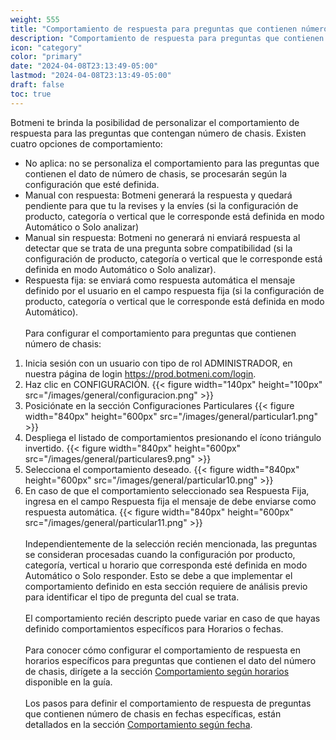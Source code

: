```yaml
---
weight: 555
title: "Comportamiento de respuesta para preguntas que contienen número de chasis"
description: "Comportamiento de respuesta para preguntas que contienen número de chasis"
icon: "category"
color: "primary"
date: "2024-04-08T23:13:49-05:00"
lastmod: "2024-04-08T23:13:49-05:00"
draft: false
toc: true
---
```


Botmeni te brinda la posibilidad de personalizar el comportamiento de respuesta para las preguntas que contengan número de chasis. 
Existen cuatro opciones de comportamiento:
- No aplica: no se personaliza el comportamiento para las preguntas que contienen el dato de número de chasis, se procesarán según la configuración que esté definida. 
- Manual con respuesta: Botmeni generará la respuesta y quedará pendiente para que tu la revises y la envíes (si la configuración de producto, categoría o vertical que le corresponde está definida en modo Automático o Solo analizar)
- Manual sin respuesta: Botmeni no generará ni enviará respuesta al detectar que se trata de una pregunta sobre compatibilidad (si la configuración de producto, categoría o vertical que le corresponde está definida en modo Automático o Solo analizar).
- Respuesta fija: se enviará como respuesta automática el mensaje definido por el usuario en el campo respuesta fija (si la configuración de producto, categoría o vertical que le corresponde está definida en modo Automático).
<br></br>
Para configurar el comportamiento para preguntas que contienen número de chasis:
1. Inicia sesión con un usuario con tipo de rol ADMINISTRADOR, en nuestra página de login <https://prod.botmeni.com/login>.
2. Haz clic en CONFIGURACIÓN.
{{< figure width="140px" height="100px" src="/images/general/configuracion.png" >}}
3. Posiciónate en la sección Configuraciones Particulares
{{< figure width="840px" height="600px" src="/images/general/particular1.png" >}}
4. Despliega el listado de comportamientos presionando el ícono triángulo invertido.
{{< figure width="840px" height="600px" src="/images/general/particulares9.png" >}}
5. Selecciona el comportamiento deseado.
{{< figure width="840px" height="600px" src="/images/general/particular10.png" >}}	
6. En caso de que el comportamiento seleccionado sea Respuesta Fija, ingresa en el campo Respuesta fija el mensaje de debe enviarse como respuesta automática.
{{< figure width="840px" height="600px" src="/images/general/particular11.png" >}}
<br></br>
Independientemente de la selección recién mencionada, las preguntas se consideran procesadas cuando la configuración por producto, categoría, vertical u horario que corresponda esté definida en modo Automático o Solo responder. Esto se debe a que implementar el comportamiento definido en esta sección requiere de análisis previo para identificar el tipo de pregunta del cual se trata.<br></br>
El comportamiento recién descripto puede variar en caso de que hayas definido comportamientos específicos para Horarios o fechas.<br></br>
Para conocer cómo configurar el comportamiento de respuesta en horarios específicos para preguntas que contienen el dato del número de chasis, dirígete a la sección [Comportamiento según horarios](../Configuración_comportamiento_respuesta/Horarios_solo_analizar.md) disponible en la guía.<br></br>
Los pasos para definir el comportamiento de respuesta de preguntas que contienen número de chasis en fechas específicas, están detallados en la sección [Comportamiento según fecha](../Configuración_comportamiento_respuesta/Dias_festivos.md).<br></br>
